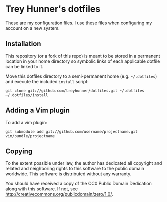# Trey Hunner's dotfiles

These are my configuration files.  I use these files when configuring my
account on a new system.

## Installation

This repository (or a fork of this repo) is meant to be stored in a permanent
location in your home directory so symbolic links of each applicable dotfile
can be linked to it.

Move this dotfiles directory to a semi-permanent home (e.g. `~/.dotfiles`) and
execute the included `install` script:

    git clone git://github.com/treyhunner/dotfiles.git ~/.dotfiles
    ~/.dotfiles/install


## Adding a Vim plugin

To add a vim plugin:

    git submodule add git://github.com/username/projectname.git vim/bundle/projectname

## Copying

To the extent possible under law, the author has dedicated all copyright and related and neighboring rights to this software to the public domain worldwide. This software is distributed without any warranty.

You should have received a copy of the CC0 Public Domain Dedication along with this software. If not, see <http://creativecommons.org/publicdomain/zero/1.0/>.
